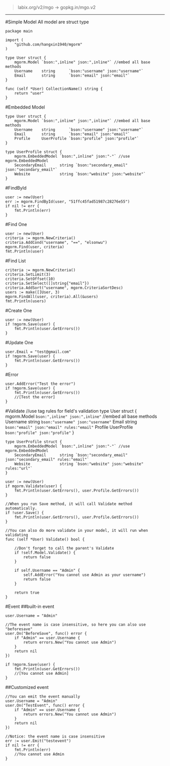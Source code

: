 > labix.org/v2/mgo -> gopkg.in/mgo.v2

------

#Simple Model
All model are struct type

    package main

    import (
		"github.com/hangxin1940/mgorm"
	)

	type User struct {
		mgorm.Model `bson:",inline" json:",inline"` //embed all base methods
		Username    string      `bson:"username" json:"username"`
		Email       string      `bson:"email" json:"email"`
	}

	func (self *User) CollectionName() string {
		return "user"
	}

#Embedded Model

	type User struct {
		mgorm.Model `bson:",inline" json:",inline"` //embed all base methods
		Username    string      `bson:"username" json:"username"`
		Email       string      `bson:"email" json:"email"`
		Profile     UserProfile `bson:"profile" json:"profile"`
	}
	
    type UserProfile struct {
		mgorm.EmbeddedModel `bson:",inline" json:"-"` //use mgorm.EmbeddedModel
		SecondaryEmail      string `bson:"secondary_email" json:"secondary_email"`
		Website             string `bson:"website" json:"website"`
	}

#FindById

    user := new(User)
    err := mgorm.FindById(user, "51ffc45fad51987c28276e55")
    if nil != err {
	    fmt.Println(err)
    }
    
#Find One

	user := new(User)
    criteria := mgorm.NewCriteria()
    criteria.AddCond("username", "==", "elsonwu")
    mgorm.Find(user, criteria)
	fmt.Println(user)

#Find List

	criteria := mgorm.NewCriteria()
	criteria.SetLimit(3)
	criteria.SetOffset(10)
	criteria.SetSelect([]string{"email"})
	criteria.AddSort("username", mgorm.CriteriaSortDesc)
	users := make([]User, 3)
	mgorm.FindAll(user, criteria).All(&users)
	fmt.Println(users)
	
#Create One
    
    user := new(User)
    if !mgorm.Save(user) {
		fmt.Println(user.GetErrors())
	}
		
#Update One

    user.Email = "test@gmail.com"
	if !mgorm.Save(user) {
		fmt.Println(user.GetErrors())
	}	
	
#Error

	user.AddError("Test the error")
	if !mgorm.Save(user) {
		fmt.Println(user.GetErrors())
		//[Test the error]
	}
	
#Validate
	//use tag rules for field's validation
	type User struct {
		mgorm.Model `bson:",inline" json:",inline"` //embed all base methods
		Username    string      `bson:"username" json:"username"`
		Email       string      `bson:"email" json:"email" rules:"email"`
		Profile     UserProfile `bson:"profile" json:"profile"`
	}
	
    type UserProfile struct {
		mgorm.EmbeddedModel `bson:",inline" json:"-"` //use mgorm.EmbeddedModel
		SecondaryEmail      string `bson:"secondary_email" json:"secondary_email" rules:"email"`
		Website             string `bson:"website" json:"website" rules:"url"`
	}
	
	user := new(User)
	if mgorm.Validate(user) {
		fmt.Println(user.GetErrors(), user.Profile.GetErrors())
	}
	
	//When you run Save method, it will call Validate method automatically.
	if !user.Save() {
		fmt.Println(user.GetErrors(), user.Profile.GetErrors())
	}
	
	//You can also do more validate in your model, it will run when validating
	func (self *User) Validate() bool {
	
		//Don't forget to call the parent's Validate
	    if !self.Model.Validate() {
	    	return false
	    }
	    
	    if self.Username == "Admin" {
	    	self.AddError("You cannot use Admin as your username")
	    	return false
	    }
	    
	    return true
	}
	
#Event
##built-in event

	user.Username = "Admin"
	
	//The event name is case insensitive, so here you can also use "beforesave"
	user.On("BeforeSave", func() error {
		if "Admin" == user.Username {
			return errors.New("You cannot use Admin")
		}
		return nil
	})

	if !mgorm.Save(user) {
		fmt.Println(user.GetErrors())
		//[You cannot use Admin]
	}
	
##Customized event

	//You can emit the event manually
	user.Username = "Admin"
	user.On("TestEvent", func() error {
	    if "Admin" == user.Username {
			return errors.New("You cannot use Admin")
		}
		return nil
	})
	
	//Notice: the event name is case insensitive
	err := user.Emit("testevent")
	if nil != err {
		fmt.Println(err)
		//You cannot use Admin
	}
